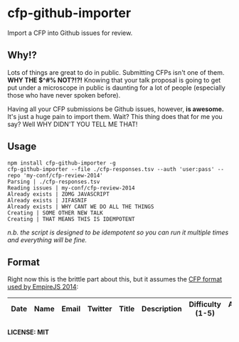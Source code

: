 # cfp-github-importer

Import a CFP into Github issues for review.

## Why!?

Lots of things are great to do in public. Submitting CFPs isn't one of them. **WHY THE $^#% NOT?!?!** Knowing that your talk proposal is going to get put under a microscope in public is daunting for a lot of people (especially those who have never spoken before).

Having all your CFP submissions be Github issues, however, **is awesome.** It's just a huge pain to import them. Wait? This thing does that for me you say? Well WHY DIDN'T YOU TELL ME THAT!

## Usage

```
npm install cfp-github-importer -g
cfp-github-importer --file ./cfp-responses.tsv --auth 'user:pass' --repo 'my-conf/cfp-review-2014'
Parsing | ./cfp-responses.tsv
Reading issues | my-conf/cfp-review-2014
Already exists | ZOMG JAVASCRIPT
Already exists | JIFASNIF
Already exists | WHY CANT WE DO ALL THE THINGS
Creating | SOME OTHER NEW TALK
Creating | THAT MEANS THIS IS IDEMPOTENT
```

_n.b. the script is designed to be idempotent so you can run it multiple times and everything will be fine._

## Format

Right now this is the brittle part about this, but it assumes the [CFP format used by EmpireJS 2014][empirejs-cfp-2014]:

| Date | Name | Email | Twitter | Title | Description | Difficulty (1-5) | Anything Else? |
|:----:|:----:|:-----:|:-------:|:-----:|:-----------:|:----------------:|:--------------:|

#### LICENSE: MIT

[empirejs-cfp-2014]: https://docs.google.com/forms/d/1h0EEcAG67zB8RA7kJZAVYW9u95ZDch1hZBxIogNMRaw/